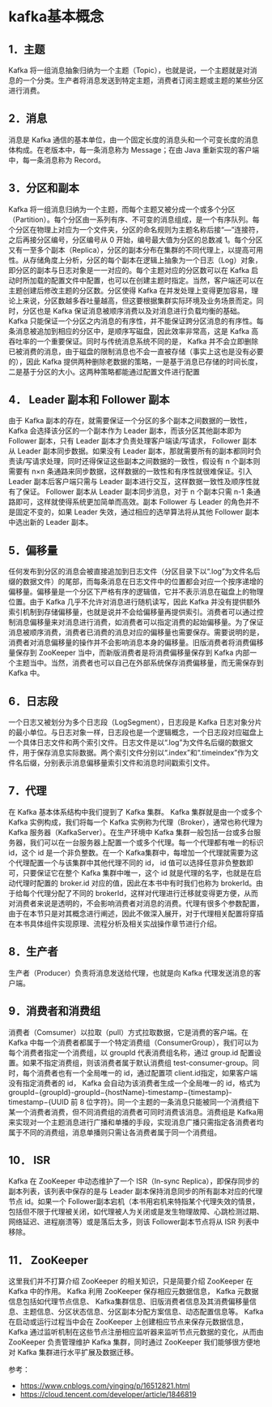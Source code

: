 kafka基本概念
===

1．主题
---
Kafka 将一组消息抽象归纳为一个主题（Topic），也就是说，一个主题就是对消息的一个分类。生产者将消息发送到特定主题，消费者订阅主题或主题的某些分区进行消费。

2．消息
---
消息是 Kafka 通信的基本单位，由一个固定长度的消息头和一个可变长度的消息体构成。在老版本中，每一条消息称为 Message；在由 Java 重新实现的客户端中，每一条消息称为 Record。

3．分区和副本
---
Kafka 将一组消息归纳为一个主题，而每个主题又被分成一个或多个分区（Partition）。每个分区由一系列有序、不可变的消息组成，是一个有序队列。每个分区在物理上对应为一个文件夹，分区的命名规则为主题名称后接“—”连接符，之后再接分区编号，分区编号从 0 开始，编号最大值为分区的总数减 1。每个分区又有一至多个副本（Replica），分区的副本分布在集群的不同代理上，以提高可用性。从存储角度上分析，分区的每个副本在逻辑上抽象为一个日志（Log）对象，即分区的副本与日志对象是一一对应的。每个主题对应的分区数可以在 Kafka 启动时所加载的配置文件中配置，也可以在创建主题时指定。当然，客户端还可以在主题创建后修改主题的分区数。分区使得 Kafka 在并发处理上变得更加容易，理论上来说，分区数越多吞吐量越高，但这要根据集群实际环境及业务场景而定。同时，分区也是 Kafka 保证消息被顺序消费以及对消息进行负载均衡的基础。 Kafka 只能保证一个分区之内消息的有序性，并不能保证跨分区消息的有序性。每条消息被追加到相应的分区中，是顺序写磁盘，因此效率非常高，这是 Kafka 高吞吐率的一个重要保证。同时与传统消息系统不同的是， Kafka 并不会立即删除已被消费的消息，由于磁盘的限制消息也不会一直被存储（事实上这也是没有必要的），因此 Kafka 提供两种删除老数据的策略，一是基于消息已存储的时间长度，二是基于分区的大小。这两种策略都能通过配置文件进行配置

4． Leader 副本和 Follower 副本
---
由于 Kafka 副本的存在，就需要保证一个分区的多个副本之间数据的一致性， Kafka 会选择该分区的一个副本作为 Leader 副本，而该分区其他副本即为 Follower 副本，只有 Leader 副本才负责处理客户端读/写请求， Follower 副本从 Leader 副本同步数据。如果没有 Leader 副本，那就需要所有的副本都同时负责读/写请求处理，同时还得保证这些副本之间数据的一致性，假设有 n 个副本则需要有 n×n 条通路来同步数据，这样数据的一致性和有序性就很难保证。引入 Leader 副本后客户端只需与 Leader 副本进行交互，这样数据一致性及顺序性就有了保证。 Follower 副本从 Leader 副本同步消息，对于 n 个副本只需 n-1 条通路即可，这样就使得系统更加简单而高效。副本 Follower 与 Leader 的角色并不是固定不变的，如果 Leader 失效，通过相应的选举算法将从其他 Follower 副本中选出新的 Leader 副本。

5．偏移量
---
任何发布到分区的消息会被直接追加到日志文件（分区目录下以“.log”为文件名后缀的数据文件）的尾部，而每条消息在日志文件中的位置都会对应一个按序递增的偏移量。偏移量是一个分区下严格有序的逻辑值，它并不表示消息在磁盘上的物理位置。由于 Kafka 几乎不允许对消息进行随机读写，因此 Kafka 并没有提供额外索引机制到存储偏移量，也就是说并不会给偏移量再提供索引。消费者可以通过控制消息偏移量来对消息进行消费，如消费者可以指定消费的起始偏移量。为了保证消息被顺序消费，消费者已消费的消息对应的偏移量也需要保存。需要说明的是，消费者对消息偏移量的操作并不会影响消息本身的偏移量。旧版消费者将消费偏移量保存到 ZooKeeper 当中，而新版消费者是将消费偏移量保存到 Kafka 内部一个主题当中。当然，消费者也可以自己在外部系统保存消费偏移量，而无需保存到 Kafka 中。

6．日志段
---
一个日志又被划分为多个日志段（LogSegment），日志段是 Kafka 日志对象分片的最小单位。与日志对象一样，日志段也是一个逻辑概念，一个日志段对应磁盘上一个具体日志文件和两个索引文件。日志文件是以“.log”为文件名后缀的数据文件，用于保存消息实际数据。两个索引文件分别以“.index”和“.timeindex”作为文件名后缀，分别表示消息偏移量索引文件和消息时间戳索引文件。

7．代理
---
在 Kafka 基本体系结构中我们提到了 Kafka 集群。 Kafka 集群就是由一个或多个 Kafka 实例构成，我们将每一个 Kafka 实例称为代理（Broker），通常也称代理为 Kafka 服务器（KafkaServer）。在生产环境中 Kafka 集群一般包括一台或多台服务器，我们可以在一台服务器上配置一个或多个代理。每一个代理都有唯一的标识 id，这个 id 是一个非负整数。在一个 Kafka集群中，每增加一个代理就需要为这个代理配置一个与该集群中其他代理不同的 id， id 值可以选择任意非负整数即可，只要保证它在整个 Kafka 集群中唯一，这个 id 就是代理的名字，也就是在启动代理时配置的 broker.id 对应的值，因此在本书中有时我们也称为 brokerId。由于给每个代理分配了不同的 brokerId，这样对代理进行迁移就变得更方便，从而对消费者来说是透明的，不会影响消费者对消息的消费。代理有很多个参数配置，由于在本节只是对其概念进行阐述，因此不做深入展开，对于代理相关配置将穿插在本书具体组件实现原理、流程分析及相关实战操作章节进行介绍。

8．生产者
---
生产者（Producer）负责将消息发送给代理，也就是向 Kafka 代理发送消息的客户端。

9．消费者和消费组
---
消费者（Comsumer）以拉取（pull）方式拉取数据，它是消费的客户端。在 Kafka 中每一个消费者都属于一个特定消费组（ConsumerGroup），我们可以为每个消费者指定一个消费组，以 groupId 代表消费组名称，通过 group.id 配置设置。如果不指定消费组，则该消费者属于默认消费组 test-consumer-group。同时，每个消费者也有一个全局唯一的 id，通过配置项 client.id指定，如果客户端没有指定消费者的 id， Kafka 会自动为该消费者生成一个全局唯一的 id，格式为groupId−{groupId}-groupId−{hostName}-timestamp−{timestamp}-timestamp−{UUID 前 8 位字符}。同一个主题的一条消息只能被同一个消费组下某一个消费者消费，但不同消费组的消费者可同时消费该消息。消费组是 Kafka用来实现对一个主题消息进行广播和单播的手段，实现消息广播只需指定各消费者均属于不同的消费组，消息单播则只需让各消费者属于同一个消费组。

10． ISR
---
Kafka 在 ZooKeeper 中动态维护了一个 ISR（In-sync Replica），即保存同步的副本列表，该列表中保存的是与 Leader 副本保持消息同步的所有副本对应的代理节点 id。如果一个 Follower副本宕机（本书用宕机来特指某个代理失效的情景，包括但不限于代理被关闭，如代理被人为关闭或是发生物理故障、心跳检测过期、网络延迟、进程崩溃等）或是落后太多，则该 Follower副本节点将从 ISR 列表中移除。

11． ZooKeeper
---
这里我们并不打算介绍 ZooKeeper 的相关知识，只是简要介绍 ZooKeeper 在 Kafka 中的作用。 Kafka 利用 ZooKeeper 保存相应元数据信息， Kafka 元数据信息包括如代理节点信息、 Kafka集群信息、旧版消费者信息及其消费偏移量信息、主题信息、分区状态信息、分区副本分配方案信息、动态配置信息等。 Kafka 在启动或运行过程当中会在 ZooKeeper 上创建相应节点来保存元数据信息， Kafka 通过监听机制在这些节点注册相应监听器来监听节点元数据的变化，从而由 ZooKeeper 负责管理维护 Kafka 集群，同时通过 ZooKeeper 我们能够很方便地对 Kafka 集群进行水平扩展及数据迁移。



参考：
- https://www.cnblogs.com/yinging/p/16512821.html
- https://cloud.tencent.com/developer/article/1846819
